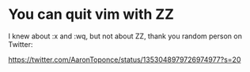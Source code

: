 # You can quit vim with ZZ

I knew about :x and :wq, but not about ZZ, thank you random person on Twitter: 

https://twitter.com/AaronToponce/status/1353048979726974977?s=20
